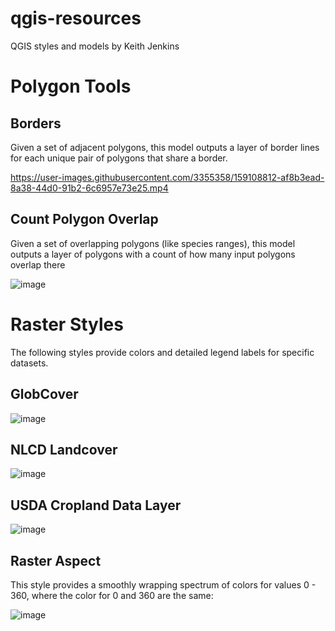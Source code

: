 # qgis-resources
QGIS styles and models by Keith Jenkins

# Polygon Tools

## Borders

Given a set of adjacent polygons, this model outputs a layer of border lines for each unique pair of polygons that share a border.

https://user-images.githubusercontent.com/3355358/159108812-af8b3ead-8a38-44d0-91b2-6c6957e73e25.mp4

## Count Polygon Overlap

Given a set of overlapping polygons (like species ranges), this model outputs a layer of polygons with a count of how many input polygons overlap there

![image](https://user-images.githubusercontent.com/3355358/159135032-515a8e10-7afb-4980-bbe3-d98d1518e0c8.png)



# Raster Styles

The following styles provide colors and detailed legend labels for specific datasets.

## GlobCover

![image](https://user-images.githubusercontent.com/3355358/159135198-5248bb54-5cb7-4787-aff1-8b52efb3bf6e.png)

## NLCD Landcover

![image](https://user-images.githubusercontent.com/3355358/159135260-b3abd266-5bdf-4335-9def-82b77b398a11.png)

## USDA Cropland Data Layer

![image](https://user-images.githubusercontent.com/3355358/159135908-eb113062-bfbd-4b7a-9cdd-2f73c851d48a.png)

## Raster Aspect

This style provides a smoothly wrapping spectrum of colors for values 0 - 360, where the color for 0 and 360 are the same:

![image](https://user-images.githubusercontent.com/3355358/159134729-69a34fe7-d50e-48e2-91dc-2bd070f8d169.png)
